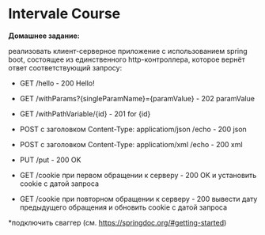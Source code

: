 # Intervale Course
**Домашнее задание:**

реализовать клиент-серверное приложение с использованием spring boot, состоящее из единственного http-контроллера, которое вернёт ответ соответствующий запросу:

- GET /hello - 200 Hello!

- GET /withParams?{singleParamName}={paramValue} - 202 paramValue

- GET /withPathVariable/{id} - 201 for {id}

- POST с заголовком Content-Type: applicatiom/json /echo - 200 json

- POST с заголовком Content-Type: applicatiom/xml /echo - 200 xml

- PUT /put - 200 OK

- GET /cookie при первом обращении к серверу - 200 OK и установить cookie с датой запроса

- GET /cookie при повторном обращении к серверу - 200 вывести дату предыдущего обращения и обновить cookie с датой запроса

*подключить сваггер (см. https://springdoc.org/#getting-started)